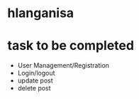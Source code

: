 # hlanganisa

# task to be completed

- User Management/Registration
- Login/logout
- update post
- delete post

